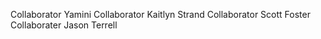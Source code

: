 Collaborator Yamini
Collaborator Kaitlyn Strand
Collaborator Scott Foster
Collaborater Jason Terrell